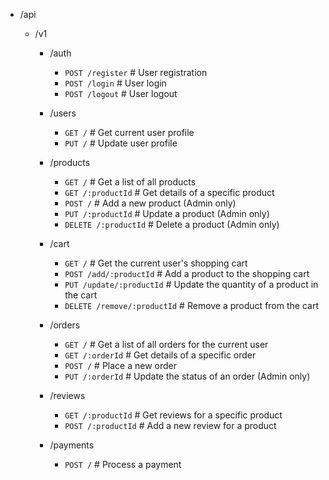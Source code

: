 -   /api

    -   /v1

        -   /auth

            -   `POST /register` # User registration
            -   `POST /login` # User login
            -   `POST /logout` # User logout

        -   /users

            -   `GET /` # Get current user profile
            -   `PUT /` # Update user profile

        -   /products

            -   `GET /` # Get a list of all products
            -   `GET /:productId` # Get details of a specific product
            -   `POST /` # Add a new product (Admin only)
            -   `PUT /:productId` # Update a product (Admin only)
            -   `DELETE /:productId` # Delete a product (Admin only)

        -   /cart

            -   `GET /` # Get the current user's shopping cart
            -   `POST /add/:productId` # Add a product to the shopping cart
            -   `PUT /update/:productId` # Update the quantity of a product in the cart
            -   `DELETE /remove/:productId` # Remove a product from the cart

        -   /orders

            -   `GET /` # Get a list of all orders for the current user
            -   `GET /:orderId` # Get details of a specific order
            -   `POST /` # Place a new order
            -   `PUT /:orderId` # Update the status of an order (Admin only)

        -   /reviews

            -   `GET /:productId` # Get reviews for a specific product
            -   `POST /:productId` # Add a new review for a product

        -   /payments

            -   `POST /` # Process a payment
